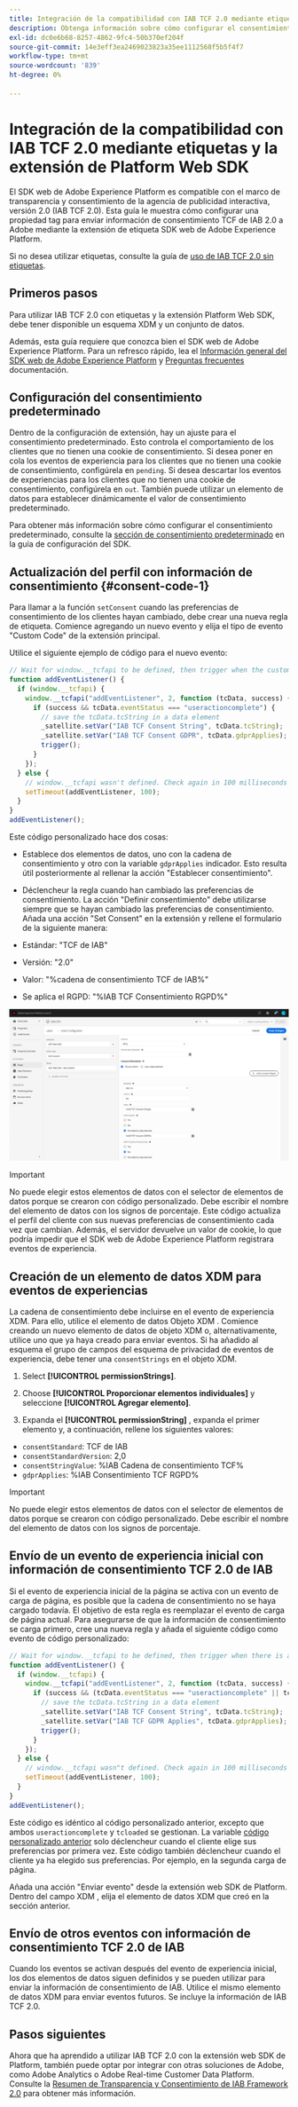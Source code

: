 ```yaml
---
title: Integración de la compatibilidad con IAB TCF 2.0 mediante etiquetas y la extensión del SDK web de la plataforma
description: Obtenga información sobre cómo configurar el consentimiento IAB TCF 2.0 con etiquetas y la extensión Adobe Experience Platform Web SDK.
exl-id: dc0e6b68-8257-4862-9fc4-50b370ef204f
source-git-commit: 14e3eff3ea2469023823a35ee1112568f5b5f4f7
workflow-type: tm+mt
source-wordcount: '839'
ht-degree: 0%

---
```


# Integración de la compatibilidad con IAB TCF 2.0 mediante etiquetas y la extensión de Platform Web SDK

El SDK web de Adobe Experience Platform es compatible con el marco de transparencia y consentimiento de la agencia de publicidad interactiva, versión 2.0 (IAB TCF 2.0). Esta guía le muestra cómo configurar una propiedad tag para enviar información de consentimiento TCF de IAB 2.0 a Adobe mediante la extensión de etiqueta SDK web de Adobe Experience Platform.

Si no desea utilizar etiquetas, consulte la guía de [uso de IAB TCF 2.0 sin etiquetas](./without-launch.md).

## Primeros pasos

Para utilizar IAB TCF 2.0 con etiquetas y la extensión Platform Web SDK, debe tener disponible un esquema XDM y un conjunto de datos.

Además, esta guía requiere que conozca bien el SDK web de Adobe Experience Platform. Para un refresco rápido, lea el [Información general del SDK web de Adobe Experience Platform](../../home.md) y [Preguntas frecuentes](../../web-sdk-faq.md) documentación.

## Configuración del consentimiento predeterminado

Dentro de la configuración de extensión, hay un ajuste para el consentimiento predeterminado. Esto controla el comportamiento de los clientes que no tienen una cookie de consentimiento. Si desea poner en cola los eventos de experiencia para los clientes que no tienen una cookie de consentimiento, configúrela en `pending`. Si desea descartar los eventos de experiencias para los clientes que no tienen una cookie de consentimiento, configúrela en `out`. También puede utilizar un elemento de datos para establecer dinámicamente el valor de consentimiento predeterminado.

Para obtener más información sobre cómo configurar el consentimiento predeterminado, consulte la [sección de consentimiento predeterminado](../../fundamentals/configuring-the-sdk.md#default-consent) en la guía de configuración del SDK.

## Actualización del perfil con información de consentimiento {#consent-code-1}

Para llamar a la función `setConsent` cuando las preferencias de consentimiento de los clientes hayan cambiado, debe crear una nueva regla de etiqueta. Comience agregando un nuevo evento y elija el tipo de evento &quot;Custom Code&quot; de la extensión principal.

Utilice el siguiente ejemplo de código para el nuevo evento:

```javascript
// Wait for window.__tcfapi to be defined, then trigger when the customer has completed their consent and preferences.
function addEventListener() {
  if (window.__tcfapi) {
    window.__tcfapi("addEventListener", 2, function (tcData, success) {
      if (success && tcData.eventStatus === "useractioncomplete") {
        // save the tcData.tcString in a data element
        _satellite.setVar("IAB TCF Consent String", tcData.tcString);
        _satellite.setVar("IAB TCF Consent GDPR", tcData.gdprApplies);
        trigger();
      }
    });
  } else {
    // window.__tcfapi wasn't defined. Check again in 100 milliseconds
    setTimeout(addEventListener, 100);
  }
}
addEventListener();
```

Este código personalizado hace dos cosas:

* Establece dos elementos de datos, uno con la cadena de consentimiento y otro con la variable `gdprApplies` indicador. Esto resulta útil posteriormente al rellenar la acción &quot;Establecer consentimiento&quot;.

* Déclencheur la regla cuando han cambiado las preferencias de consentimiento. La acción &quot;Definir consentimiento&quot; debe utilizarse siempre que se hayan cambiado las preferencias de consentimiento. Añada una acción &quot;Set Consent&quot; en la extensión y rellene el formulario de la siguiente manera:

* Estándar: &quot;TCF de IAB&quot;
* Versión: &quot;2.0&quot;
* Valor: &quot;%cadena de consentimiento TCF de IAB%&quot;
* Se aplica el RGPD: &quot;%IAB TCF Consentimiento RGPD%&quot;

![Acción de consentimiento establecida de IAB](../../assets/consent/iab-tcf/with-launch/iab-action.png)

>[!IMPORTANT]
>
>No puede elegir estos elementos de datos con el selector de elementos de datos porque se crearon con código personalizado. Debe escribir el nombre del elemento de datos con los signos de porcentaje. Este código actualiza el perfil del cliente con sus nuevas preferencias de consentimiento cada vez que cambian. Además, el servidor devuelve un valor de cookie, lo que podría impedir que el SDK web de Adobe Experience Platform registrara eventos de experiencia.

## Creación de un elemento de datos XDM para eventos de experiencias

La cadena de consentimiento debe incluirse en el evento de experiencia XDM. Para ello, utilice el elemento de datos Objeto XDM . Comience creando un nuevo elemento de datos de objeto XDM o, alternativamente, utilice uno que ya haya creado para enviar eventos. Si ha añadido al esquema el grupo de campos del esquema de privacidad de eventos de experiencia, debe tener una `consentStrings` en el objeto XDM.

1. Select **[!UICONTROL permissionStrings]**.

1. Choose **[!UICONTROL Proporcionar elementos individuales]** y seleccione **[!UICONTROL Agregar elemento]**.

1. Expanda el **[!UICONTROL permissionString]** , expanda el primer elemento y, a continuación, rellene los siguientes valores:

* `consentStandard`: TCF de IAB
* `consentStandardVersion`: 2,0
* `consentStringValue`: %IAB Cadena de consentimiento TCF%
* `gdprApplies`: %IAB Consentimiento TCF RGPD%

>[!IMPORTANT]
>
>No puede elegir estos elementos de datos con el selector de elementos de datos porque se crearon con código personalizado. Debe escribir el nombre del elemento de datos con los signos de porcentaje.

## Envío de un evento de experiencia inicial con información de consentimiento TCF 2.0 de IAB

Si el evento de experiencia inicial de la página se activa con un evento de carga de página, es posible que la cadena de consentimiento no se haya cargado todavía. El objetivo de esta regla es reemplazar el evento de carga de página actual. Para asegurarse de que la información de consentimiento se carga primero, cree una nueva regla y añada el siguiente código como evento de código personalizado:

```javascript
// Wait for window.__tcfapi to be defined, then trigger when there is a consent string
function addEventListener() {
  if (window.__tcfapi) {
    window.__tcfapi("addEventListener", 2, function (tcData, success) {
      if (success && (tcData.eventStatus === "useractioncomplete" || tcData.eventStatus === "tcloaded")) {
        // save the tcData.tcString in a data element
        _satellite.setVar("IAB TCF Consent String", tcData.tcString);
        _satellite.setVar("IAB TCF GDPR Applies", tcData.gdprApplies);
        trigger();
      }
    });
  } else {
    // window.__tcfapi wasn"t defined. Check again in 100 milliseconds
    setTimeout(addEventListener, 100);
  }
}
addEventListener();
```

Este código es idéntico al código personalizado anterior, excepto que ambos `useractioncomplete` y `tcloaded` se gestionan. La variable [código personalizado anterior](#consent-code-1) solo déclencheur cuando el cliente elige sus preferencias por primera vez. Este código también déclencheur cuando el cliente ya ha elegido sus preferencias. Por ejemplo, en la segunda carga de página.

Añada una acción &quot;Enviar evento&quot; desde la extensión web SDK de Platform. Dentro del campo XDM , elija el elemento de datos XDM que creó en la sección anterior.

## Envío de otros eventos con información de consentimiento TCF 2.0 de IAB

Cuando los eventos se activan después del evento de experiencia inicial, los dos elementos de datos siguen definidos y se pueden utilizar para enviar la información de consentimiento de IAB. Utilice el mismo elemento de datos XDM para enviar eventos futuros. Se incluye la información de IAB TCF 2.0.

## Pasos siguientes

Ahora que ha aprendido a utilizar IAB TCF 2.0 con la extensión web SDK de Platform, también puede optar por integrar con otras soluciones de Adobe, como Adobe Analytics o Adobe Real-time Customer Data Platform. Consulte la [Resumen de Transparencia y Consentimiento de IAB Framework 2.0](./overview.md) para obtener más información.
